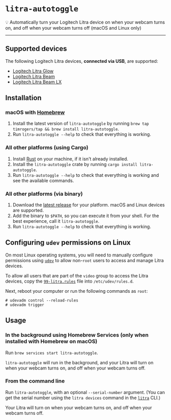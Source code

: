 # `litra-autotoggle`

💡 Automatically turn your Logitech Litra device on when your webcam turns on, and off when your webcam turns off (macOS and Linux only)

---

## Supported devices

The following Logitech Litra devices, **connected via USB**, are supported:

- [Logitech Litra Glow](https://www.logitech.com/en-gb/products/lighting/litra-glow.946-000002.html)
- [Logitech Litra Beam](https://www.logitech.com/en-gb/products/lighting/litra-beam.946-000007.html)
- [Logitech Litra Beam LX](https://www.logitechg.com/en-gb/products/cameras-lighting/litra-beam-lx-led-light.946-000015.html)

## Installation

### macOS with [Homebrew](https://brew.sh/)

1. Install the latest version of `litra-autotoggle` by running `brew tap timrogers/tap && brew install litra-autotoggle`.
1. Run `litra-autotoggle --help` to check that everything is working.

### All other platforms (using Cargo)

1. Install [Rust](https://www.rust-lang.org/tools/install) on your machine, if it isn't already installed.
1. Install the `litra-autotoggle` crate by running `cargo install litra-autotoggle`.
1. Run `litra-autotoggle --help` to check that everything is working and see the available commands.

### All other platforms (via binary)

1. Download the [latest release](https://github.com/timrogers/litra-autotoggle/releases/latest) for your platform. macOS and Linux devices are supported.
1. Add the binary to `$PATH`, so you can execute it from your shell. For the best experience, call it `litra-autotoggle`.
1. Run `litra-autotoggle --help` to check that everything is working.

## Configuring `udev` permissions on Linux

On most Linux operating systems, you will need to manually configure permissions using [`udev`](https://www.man7.org/linux/man-pages/man7/udev.7.html) to allow non-`root` users to access and manage Litra devices.

To allow all users that are part of the `video` group to access the Litra devices, copy the [`99-litra.rules`](99-litra.rules) file into `/etc/udev/rules.d`.

Next, reboot your computer or run the following commands as `root`:

    # udevadm control --reload-rules
    # udevadm trigger

## Usage

### In the background using Homebrew Services (only when installed with Homebrew on macOS)

Run `brew services start litra-autotoggle`.

`litra-autotoggle` will run in the background, and your Litra will turn on when your webcam turns on, and off when your webcam turns off.

### From the command line

Run `litra-autotoggle`, with an optional `--serial-number` argument. (You can get the serial number using the `litra devices` command in the [`litra`](https://github.com/timrogers/litra-rs) CLI.)

Your Litra will turn on when your webcam turns on, and off when your webcam turns off.

